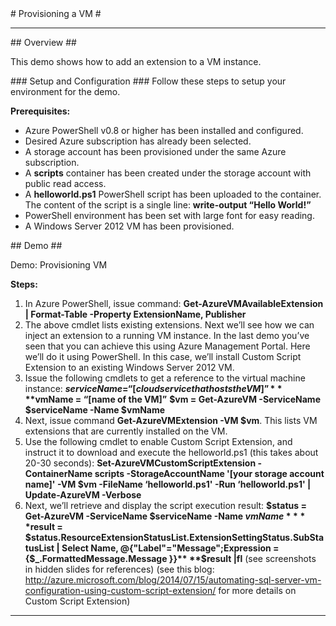 ﻿<a name="title" />
# Provisioning a VM #

---
<a name="Overview" />
## Overview ##

This demo shows how to add an extension to a VM instance.

<a name="Setup" />
### Setup and Configuration ###
Follow these steps to setup your environment for the demo.

**Prerequisites:** 

-	Azure PowerShell v0.8 or higher has been installed and configured.
-	Desired Azure subscription has already been selected. 
-	A storage account has been provisioned under the same Azure subscription.
-	A **scripts** container has been created under the storage account with public read access.
-	A **helloworld.ps1** PowerShell script has been uploaded to the container. The content of the script is a single line: **write-output “Hello World!”**
-	PowerShell environment has been set with large font for easy reading.
-	A Windows Server 2012 VM has been provisioned.

<a name="Demo" />
## Demo ##

Demo: Provisioning VM

**Steps:**

1.	In Azure PowerShell, issue command: **Get-AzureVMAvailableExtension | Format-Table -Property ExtensionName, Publisher**
2.	The above cmdlet lists existing extensions. Next we’ll see how we can inject an extension to a running VM instance. In the last demo you’ve seen that you can achieve this using Azure Management Portal. Here we’ll do it using PowerShell. In this case, we’ll install Custom Script Extension to an existing Windows Server 2012 VM.
3.	Issue the following cmdlets to get a reference to the virtual machine instance:
      **$serviceName = “[cloud service that hosts the VM]”**
      **$vmName = “[name of the VM]”**
      **$vm = Get-AzureVM -ServiceName $serviceName -Name $vmName**
4.	Next, issue command **Get-AzureVMExtension -VM $vm**. This lists VM extensions that are currently installed on the VM.
5.	Use the following cmdlet to enable Custom Script Extension, and instruct it to download and execute the helloworld.ps1 (this takes about 20-30 seconds):
**Set-AzureVMCustomScriptExtension -ContainerName scripts -StorageAccountName '[your storage account name]' -VM $vm -FileName ‘helloworld.ps1' -Run ‘helloworld.ps1' | Update-AzureVM -Verbose**
6. Next, we’ll retrieve and display the script execution result:
**$status = Get-AzureVM -ServiceName $serviceName -Name $vmName**
**$result = $status.ResourceExtensionStatusList.ExtensionSettingStatus.SubStatusList | Select Name, @{"Label"="Message";Expression = {$_.FormattedMessage.Message }}** 
**$result |fl**
(see screenshots in hidden slides for references)
(see this blog: http://azure.microsoft.com/blog/2014/07/15/automating-sql-server-vm-configuration-using-custom-script-extension/ for more details on Custom Script Extension)


---
